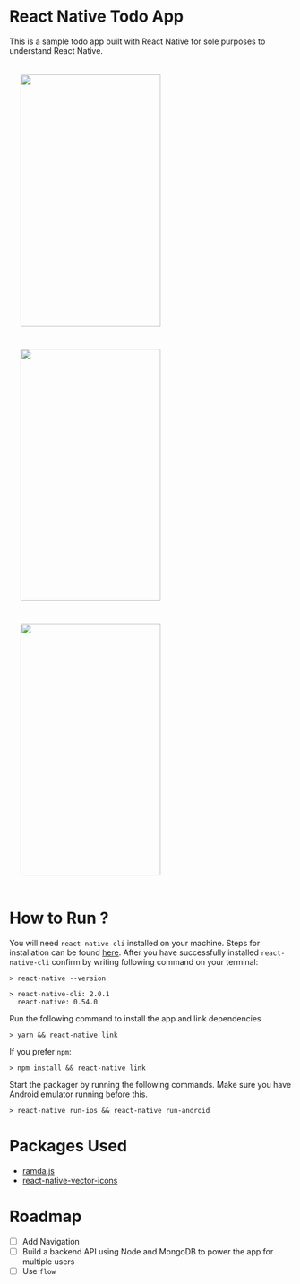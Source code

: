 # React Native Todo App

This is a sample todo app built with React Native for sole purposes to understand React Native.

<div>
<img style="margin: 20" src="https://user-images.githubusercontent.com/19292575/36933159-76cfff0a-1e89-11e8-8a52-985869a08476.png" width="250" height="450">

<img style="margin: 20" src="https://user-images.githubusercontent.com/19292575/36933160-7a2f33e6-1e89-11e8-8365-a83d4bb7f57b.png" width="250" height="450" />

<img style="margin: 20" src="https://user-images.githubusercontent.com/19292575/36933161-7a4bf328-1e89-11e8-927f-d6b8619c665e.png" width="250" height="450" />

</div>

# How to Run ?

You will need `react-native-cli` installed on your machine. Steps for installation can be found [here](https://facebook.github.io/react-native/docs/getting-started.html). After you have successfully installed `react-native-cli` confirm by writing following command on your terminal:

```shell
> react-native --version

> react-native-cli: 2.0.1
  react-native: 0.54.0
```

Run the following command to install the app and link dependencies

```shell
> yarn && react-native link
```

If you prefer `npm`:

```shell
> npm install && react-native link
```

Start the packager by running the following commands. Make sure you have Android emulator running before this.

```shell
> react-native run-ios && react-native run-android
```

# Packages Used

* [ramda.js](ramdajs.com)
* [react-native-vector-icons](https://github.com/oblador/react-native-vector-icons)

# Roadmap

* [ ] Add Navigation
* [ ] Build a backend API using Node and MongoDB to power the app for multiple users
* [ ] Use `flow`
